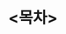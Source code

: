 <hTML>
<head>
  <body>

<Title>PORTFOLIO</Title>

<h1><목차></h1>

<style>


  
</style>

</head>
</body>
</hTML>


